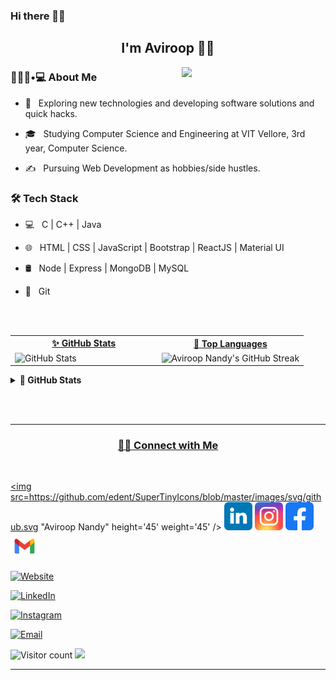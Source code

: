 ### Hi there 👋🏽
<h2 align="center"> I'm Aviroop ✌🏽</h2>

<img align='right' src="https://media.giphy.com/media/M9gbBd9nbDrOTu1Mqx/giphy.gif" width="230">

<h3> 👨🏽‍💻•💻 About Me </h3>



- 🤔 &nbsp; Exploring new technologies and developing software solutions and quick hacks.

- 🎓 &nbsp; Studying Computer Science and Engineering at VIT Vellore, 3rd year, Computer Science.

- ✍️ &nbsp; Pursuing Web Development as hobbies/side hustles.



<h3>🛠 Tech Stack</h3>



- 💻 &nbsp; C | C++ | Java

- 🌐 &nbsp; HTML | CSS | JavaScript | Bootstrap | ReactJS | Material UI

- 🛢 &nbsp; Node | Express | MongoDB | MySQL

- 🔧 &nbsp; Git

<!--

- 🖥 &nbsp; Illustrator| Photoshop | InDesign

-->

<!--

<h3>🛠 To Learn</h3>

- 🔧 &nbsp; AWS | Docker🐳 | flask

<hr>

-->

<br/><br/>
<!--
[![Aviroop's GitHub Stats](https://github-readme-stats.vercel.app/api?username=AviroopNandy&show_icons=true)](https://github.com/AviroopNandy)

<br/>

<br/>

<img src="https://github.com/nirala69/nirala69/blob/master/70804f7e25b11f29db904f2fa7b4cd9d.gif" width="350" align='right'>

![Top Langs](https://github-readme-stats.vercel.app/api/top-langs/?username=AviroopNandy&show_icons=true)

-->

<table tableborder=0>
	<tr>		
		<th width="50%"><a align="center" href="https://github.com/AviroopNandy?tab=overview#year-list-container">✨ GitHub Stats</a></th>
		<th width="50%"><a align="center" href="https://github.com/AviroopNandy?tab=repositories">🌟 Top Languages</a></th>
	</tr>
	<tr>
		<td>					
			<img width="100%" height="auto" src="https://github-readme-stats.vercel.app/api?username=AviroopNandy&show_icons=true&hide_border=false&theme=tokyonight&count_private=true&include_all_commits=false" alt="GitHub Stats" />
		</td>
		<td>
			<img width="100%" height="auto" src="https://github-readme-streak-stats.herokuapp.com/?user=AviroopNandy&theme=tokyonight" alt="Aviroop Nandy's GitHub Streak" />
		</td>
	</tr>
	</a>
</table>

<details>
	<summary><strong> 🌟 GitHub Stats </strong></summary><br/>
	<table>
		<a align="center" href="https://github.com/AviroopNandy">
		<tr>
<!-- 			<td>					
				<img width="100%" height="auto" src="wakatime-aviroopnandy2001gmail.com-e196a96a272748bab1e17ee454e7e577" alt="Wakatime Stats" />
			</td> -->
			<td>
				<img width="100%" height="auto" src="https://github-readme-stats.vercel.app/api/top-langs/?username=AviroopNandy&layout=compact&theme=tokyonight" alt="Top Langs" />
			</td>
		</tr>
	</table>
	<table>
		<tr>
			<td>
				<img width="100%" height="auto" src="https://activity-graph.herokuapp.com/graph?username=AviroopNandy&bg_color=1a1b27&color=be90f2&line=638fda&point=35aea1&area=true" alt="Daily Contribution Graph" />
			</td>
		</tr>
		<tr colspan="2">
			<td>
				<img src="https://github-profile-summary-cards.vercel.app/api/cards/profile-details?username=AviroopNandy&theme=monokai"  width="100%" height="auto"  alt="Monthly Contribution Graph" >
			</td>
		</tr>
		</a>
	</table>
</details>

<br><br>



<hr>



<h3> 🤝🏽 Connect with Me </h3>

<br>



<p align="center">

<a href = 'https://github.com/AviroopNandy' target='_blank'> <img src=https://github.com/edent/SuperTinyIcons/blob/master/images/svg/github.svg "Aviroop Nandy" height='45' weight='45' /></a>
<a href = 'https://linkedin.com/in/aviroop-nandy' target='_blank'> <img src=https://github.com/edent/SuperTinyIcons/blob/master/images/svg/linkedin.svg height='45' weight='45'/></a> 
<a href = 'https://instagram.com/aviroop_nandy' target='_blank'> <img src=https://github.com/edent/SuperTinyIcons/blob/master/images/svg/instagram.svg height='45' weight='45'/></a>
<a href = 'https://www.facebook.com/cryptus.neoxys/' target='_blank'> <img src=https://github.com/edent/SuperTinyIcons/blob/master/images/svg/facebook.svg height='45' weight='45'/></a>
<a href='mailto:aviroopnandy2001@gmail.com' target='_blank'> <img src=https://github.com/edent/SuperTinyIcons/blob/master/images/svg/gmail.svg height='45' weight='45' /></a>

<a href="https://aviroopnandy.vercel.app/"><img alt="Website" src="https://img.shields.io/badge/aviroopnandy.vercel.app-black?style=flat-square&logo=google-chrome"></a>

<a href="https://www.linkedin.com/in/aviroop-nandy/"><img alt="LinkedIn" src="https://img.shields.io/badge/LinkedIn-Shivam%20Malpani-blue?style=flat-square&logo=linkedin"></a>

<a href="https://www.instagram.com/i__disbalance/"><img alt="Instagram" src="https://img.shields.io/badge/Instagram-i__disbalance-black?style=flat-square&logo=instagram"></a>

<a href="mailto:shivammalpani111@gmail.com"><img alt="Email" src="https://img.shields.io/badge/Email-shivammalpani111@gmail.com-blue?style=flat-square&logo=gmail"></a>

</p>





![Visitor count](https://visitor-badge.laobi.icu/badge?page_id=AviroopNandy.AviroopNandy)   <img src="https://media.giphy.com/media/dxn6fRlTIShoeBr69N/giphy.gif" width="30">





<hr>


